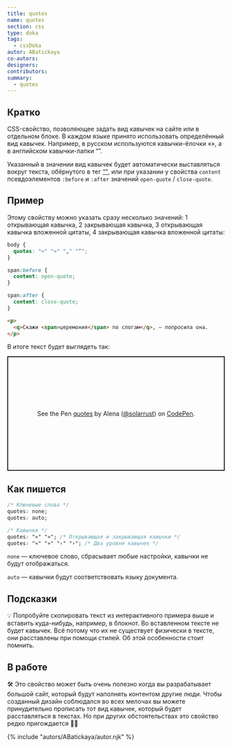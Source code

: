 ```yaml
---
title: quotes
name: quotes
section: css
type: doka
tags:
  - cssDoka
autor: ABatickaya
co-autors:
designers:
contributors:
summary:
  - quotes
---
```


## Кратко

CSS-свойство, позволяющее задать вид кавычек на сайте или в отдельном блоке. В каждом языке принято использовать определённый вид кавычек. Например, в русском используются кавычки-ёлочки «», а в английском кавычки-лапки “”.

Указанный в значении вид кавычек будет автоматически выставляться вокруг текста, обёрнутого в тег [<q>](), или при указании у свойства `content` псевдоэлементов `:before` и `:after` значений `open-quote` / `close-quote`.

## Пример

Этому свойству можно указать сразу несколько значений: 1 открывающая кавычка, 2 закрывающая кавычка, 3 открывающая кавычка вложенной цитаты, 4 закрывающая кавычка вложенной цитаты:

```css
body {
  quotes: "«" "»" "„" "“";
}

span:before {
  content: open-quote;
}

span:after {
  content: close-quote;
}
```

```html
<p>
  <q>Скажи <span>церемония</span> по слогам</q>, — попросила она.
</p>
```

В итоге текст будет выглядеть так:

<p class="codepen" data-height="265" data-theme-id="light" data-default-tab="css,result" data-user="solarrust" data-slug-hash="LYGBgdE" style="height: 265px; box-sizing: border-box; display: flex; align-items: center; justify-content: center; border: 2px solid; margin: 1em 0; padding: 1em;" data-pen-title="quotes">
  <span>See the Pen <a href="https://codepen.io/solarrust/pen/LYGBgdE">
  quotes</a> by Alena (<a href="https://codepen.io/solarrust">@solarrust</a>)
  on <a href="https://codepen.io">CodePen</a>.</span>
</p>
<script async src="https://static.codepen.io/assets/embed/ei.js"></script>

## Как пишется

```css
/* Ключевые слова */
quotes: none;
quotes: auto;

/* Кавычки */
quotes: "«" "»"; /* Открывающая и закрывающая кавычки */
quotes: "«" "»" "‹" "›"; /* Два уровня кавычек */
```

`none` — ключевое слово, сбрасывает любые настройки, кавычки не будут отображаться.

`auto` — кавычки будут соответствовать языку документа.

## Подсказки

💡 Попробуйте скопировать текст из интерактивного примера выше и вставить куда-нибудь, например, в блокнот. Во вставленном тексте не будет кавычек. Всё потому что их не существует физически в тексте, они расставлены при помощи стилей. Об этой особенности стоит помнить.

## В работе

🛠 Это свойство может быть очень полезно когда вы разрабатывает большой сайт, который будут наполнять контентом другие люди. Чтобы созданный дизайн соблюдался во всех мелочах вы можете принудительно прописать тот вид кавычек, который будет расставляться в текстах. Но при других обстоятельствах это свойство редко пригождается 🤷‍♀️

{% include "autors/ABatickaya/autor.njk" %}
